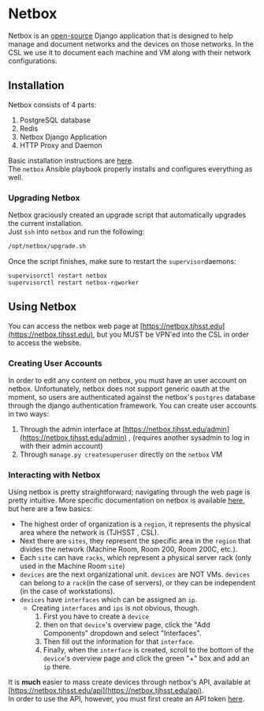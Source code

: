 # Netbox

Netbox is an [open-source](https://github.com/netbox-community/netbox/) Django application that is designed to help manage and document networks and the devices on those networks. In the CSL we use it to document each machine and VM along with their network configurations.

## Installation 

Netbox consists of 4 parts:

1. PostgreSQL database
2. Redis
3. Netbox Django Application
4. HTTP Proxy and Daemon

Basic installation instructions are [here](https://netbox.readthedocs.io/en/stable/installation/).   
The `netbox` Ansible playbook properly installs and configures everything as well.

### Upgrading Netbox

Netbox graciously created an upgrade script that automatically upgrades the current installation.  
Just `ssh` into `netbox` and run the following:

```bash
/opt/netbox/upgrade.sh
```

Once the script finishes, make sure to restart the `supervisor`daemons:

```text
supervisorctl restart netbox
supervisorctl restart netbox-rqworker
```

## Using Netbox

You can access the netbox web page at [https://netbox.tjhsst.edu](https://netbox.tjhsst.edu), but you MUST be VPN'ed into the CSL in order to access the website.

### Creating User Accounts

In order to edit any content on netbox, you must have an user account on netbox. Unfortunately, netbox does not support generic oauth at the moment, so users are authenticated against the netbox's `postgres` database through the django authentication framework. You can create user accounts in two ways:

1. Through the admin interface at [https://netbox.tjhsst.edu/admin](https://netbox.tjhsst.edu/admin) , \(requires another sysadmin to log in with their admin account\)
2. Through `manage.py createsuperuser` directly on the `netbox` VM

### Interacting with Netbox

Using netbox is pretty straightforward; navigating through the web page is pretty intuitive. More specific documentation on netbox is available [here](https://netbox.readthedocs.io/en/stable/core-functionality/ipam/), but here are a few basics:

* The highest order of organization is a `region`, it represents the physical area where the network is \(TJHSST , CSL\). 
* Next there are `sites`, they represent the specific area in the `region` that divides the network \(Machine Room, Room 200, Room 200C, etc.\). 
* Each `site` can have `racks`, which represent a physical server rack \(only used in the Machine Room `site`\)
* `devices` are the next organizational unit. `devices` are NOT VMs. `devices` can belong to a `rack`\(in the case of servers\), or they can be independent \(in the case of workstations\).
* `devices` have `interfaces` which can be assigned an `ip`. 
  * Creating `interfaces` and `ips` is not obvious, though.
    1.  First you have to create a `device`
    2. then on that `device`'s overview page, click the "Add Components" dropdown and select "Interfaces".
    3.  Then fill out the information for that `interface`. 
    4. Finally, when the `interface` is created, scroll to the bottom of the `device`'s overview page and click the green "+" box and add an `ip` there.

It is **much** easier to mass create devices through netbox's API, available at [https://netbox.tjhsst.edu/api](https://netbox.tjhsst.edu/api).  
In order to use the API, however, you must first create an API token [here](https://netbox.tjhsst.edu/user/api-tokens/).

